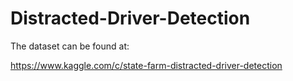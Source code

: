 # Distracted-Driver-Detection

The dataset can be found at:

https://www.kaggle.com/c/state-farm-distracted-driver-detection
